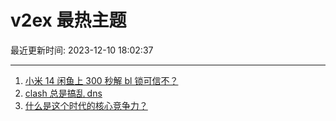 # v2ex 最热主题

最近更新时间: 2023-12-10 18:02:37

--- 
1. [小米 14 闲鱼上 300 秒解 bl 锁可信不？](https://www.v2ex.com/t/999070) 
2. [clash 总是搞乱 dns](https://www.v2ex.com/t/999090) 
3. [什么是这个时代的核心竞争力？](https://www.v2ex.com/t/999095) 
